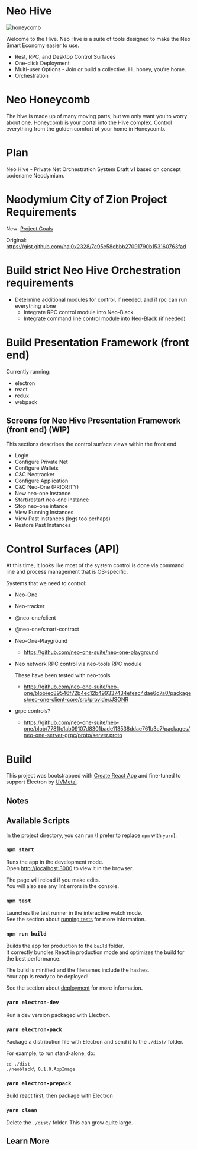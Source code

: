 
# Neo Hive

![honeycomb](images/honecomb.png)

Welcome to the Hive. Neo Hive is a suite of tools designed to make the Neo Smart Economy easier to use.

  * Rest, RPC, and Desktop Control Surfaces
  * One-click Deployment
  * Multi-user Options - Join or build a collective. Hi, honey, you're home.
  * Orchestration

# Neo Honeycomb

The hive is made up of many moving parts, but we only want you to worry about one. Honeycomb is your portal into the Hive complex. Control everything from the golden comfort of your home in Honeycomb.

# Plan

Neo Hive - Private Net Orchestration System Draft v1 based on concept codename Neodymium.

# Neodymium City of Zion Project Requirements
New:
[Project Goals](./docs/ProjectGoals.md)

Original:
https://gist.github.com/hal0x2328/7c95e58ebbb27091790b153160763fad


# Build strict Neo Hive Orchestration requirements
* Determine additional modules for control, if needed, and if rpc can run everything alone
  * Integrate RPC control module into Neo-Black
  * Integrate command line control module into Neo-Black (if needed)


# Build Presentation Framework (front end)

  Currently running:
  * electron
  * react
  * redux
  * webpack

## Screens for Neo Hive Presentation Framework (front end) (WIP)

This sections describes the control surface views within the front end.

  * Login
  * Configure Private Net
  * Configure Wallets
  * C&C Neotracker
  * Configure Application
  * C&C Neo-One (PRIORITY)
  * New neo-one Instance
  * Start/restart neo-one instance
  * Stop neo-one intance
  * View Running Instances
  * View Past Instances (logs too perhaps)
  * Restore Past Instances



# Control Surfaces (API)

At this time, it looks like most of the system control is done via command line and process management that is OS-specific.

Systems that we need to control:
 * Neo-One
  * Neo-tracker
  * @neo-one/client
  * @neo-one/smart-contract

* Neo-One-Playground
  * https://github.com/neo-one-suite/neo-one-playground

* Neo network RPC control via neo-tools RPC module

  These have been tested with neo-tools

  * https://github.com/neo-one-suite/neo-one/blob/ec89546f72b4ec12b499337434efeac4dae6d7a0/packages/neo-one-client-core/src/provider/JSONR


* grpc controls?
  * https://github.com/neo-one-suite/neo-one/blob/7781fc1ab09107d8301bade113538ddae761b3c7/packages/neo-one-server-grpc/proto/server.proto



# Build

This project was bootstrapped with [Create React App](https://github.com/facebook/create-react-app) and fine-tuned to support Electron by [UVMetal](https://github.com/uvmetal).

## Notes


## Available Scripts

In the project directory, you can run (I prefer to replace `npm` with `yarn`):

### `npm start`

Runs the app in the development mode.<br>
Open [http://localhost:3000](http://localhost:3000) to view it in the browser.

The page will reload if you make edits.<br>
You will also see any lint errors in the console.

### `npm test`

Launches the test runner in the interactive watch mode.<br>
See the section about [running tests](https://facebook.github.io/create-react-app/docs/running-tests) for more information.

### `npm run build`

Builds the app for production to the `build` folder.<br>
It correctly bundles React in production mode and optimizes the build for the best performance.

The build is minified and the filenames include the hashes.<br>
Your app is ready to be deployed!

See the section about [deployment](https://facebook.github.io/create-react-app/docs/deployment) for more information.

### `yarn electron-dev`

Run a dev version packaged with Electron.

### `yarn electron-pack`

Package a distribution file with Electron and send it to the `./dist/` folder.

For example, to run stand-alone, do:

```
cd ./dist
./neoblack\ 0.1.0.AppImage
```

### `yarn electron-prepack`

Build react first, then package with Electron

### `yarn clean`

Delete the ``./dist/`` folder. This can grow quite large.


## Learn More
